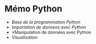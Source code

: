 # Mémo Python

* *Base de la programmation Python*
* *Importation de données avec Python*
* *Manipulation de données avec Python
* *Visualisation*
